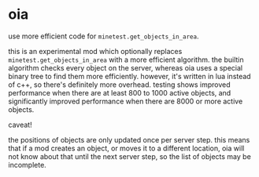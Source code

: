 # oia

use more efficient code for `minetest.get_objects_in_area`.

this is an experimental mod which optionally replaces `minetest.get_objects_in_area` with a more efficient algorithm.
the builtin algorithm checks every object on the server, whereas oia uses a special binary tree to find them more
efficiently. however, it's written in lua instead of c++, so there's definitely more overhead. testing shows
improved performance when there are at least 800 to 1000 active objects, and significantly improved performance
when there are 8000 or more active objects.

caveat!

the positions of objects are only updated once per server step. this means that if a mod creates an object, or moves
it to a different location, oia will not know about that until the next server step, so the list of objects may be
incomplete.
